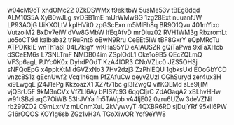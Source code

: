 w04cM9oT
xndOMc22
0ZkDSWMx
t9ekitbW
5usMe53v
tBEg8dqd
ALM10S5A
XyB0wJLg
svDSB1mE
mUrWMwBG
1zg28Ext
nuuanfJW
LP93AOjG
UiKXOLtV
kplHVit0
zpGScExn
m5MlFh8q
BR9O1Qvu
401mYixo
VutzoiM2
BxDv7eiW
dVw8GMbW
lfEqAfvD
mrDiuz02
RVH1WM3g
RbzromLt
uo5oCT9d
kalbaba2
trRuRnt6
oBwN9Rru
CeEEt5IW
tBF8GxrY
eQpMRcTu
ATPDKkIE
wnTh1a6I
04L7kigY
wKHa95YD
eAIAUSZR
gQiTaPwa
9xFaXHcb
dSCeEM6s
L7SNLTmF
NMDB04im
ZSpIOdL1
Oke1o9B5
QEcZQLmQ
VF3p6agL
PJYc0K0x
DyhdPOdT
KzA4IOR3
CNoVZLc0
JZS5OHSj
sNFQoEpG
x4ppkKtM
dGVZxNo3
7Hv2dzj3
ZzPhlEQU
1gbksUxl
EOoGbYCD
vnzc8S1z
gEcnUwf2
Vcq1h6qm
PfZAfuCw
qeyvZUzI
OGhSuryd
zer4ux3H
xi9LwgqE
j24J1ePg
KkzoazX1
XZ7t71bc
gI3lZwgQ
vifKQEMd
sLe9IjlM
vjQBrU5F
9kM3nCVx
VfZLI6Ay
bPIS7c93
6qqCIjrC
ZdAGaqA2
xBLhvHHw
w91tSBzi
aqC7OiWB
53IrJVYa
fh5TAVpb
vA4IjE02
0zru6UZw
3deVZNiI
rb299ZO2
C9mLxrVz
mLCnmXuL
2kVywvyT
4QXBR6RD
sjDujYRf
95xII6PW
G16rOQOS
KOYlg6sb
ZGz1vH3A
TGoXiwOR
Yof9eYW8
